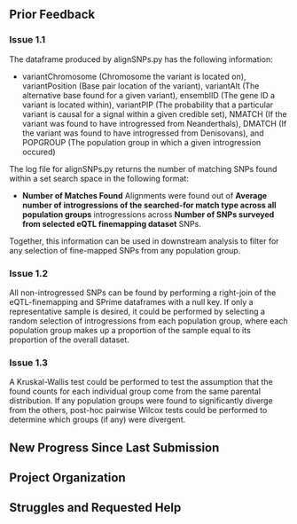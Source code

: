 ## Prior Feedback
### Issue 1.1
The dataframe produced by alignSNPs.py has the following information:
- variantChromosome (Chromosome the variant is located on), variantPosition (Base pair location of the variant), variantAlt (The alternative base found for a given variant), ensemblID (The gene ID a variant is located within), variantPIP (The probability that a particular variant is causal for a signal within a given credible set), NMATCH (If the variant was found to have introgressed from Neanderthals), DMATCH (If the variant was found to have introgressed from Denisovans), and POPGROUP (The population group in which a given introgression occured)

The log file for alignSNPs.py returns the number of matching SNPs found within a set search space in the following format:
- **Number of Matches Found** Alignments were found out of **Average number of introgressions of the searched-for match type across all population groups** introgressions across **Number of SNPs surveyed from selected eQTL finemapping dataset** SNPs.

Together, this information can be used in downstream analysis to filter for any selection of fine-mapped SNPs from any population group.

### Issue 1.2
All non-introgressed SNPs can be found by performing a right-join of the eQTL-finemapping and SPrime dataframes with a null key.
If only a representative sample is desired, it could be performed by selecting a random selection of introgressions from each population group, where each population group makes up a proportion of the sample equal to its proportion of the overall dataset.

### Issue 1.3
A Kruskal-Wallis test could be performed to test the assumption that the found counts for each individual group come from the same parental distribution. If any population groups were found to significantly diverge from the others, post-hoc pairwise Wilcox tests could be performed to determine which groups (if any) were divergent.

## New Progress Since Last Submission

## Project Organization

## Struggles and Requested Help
